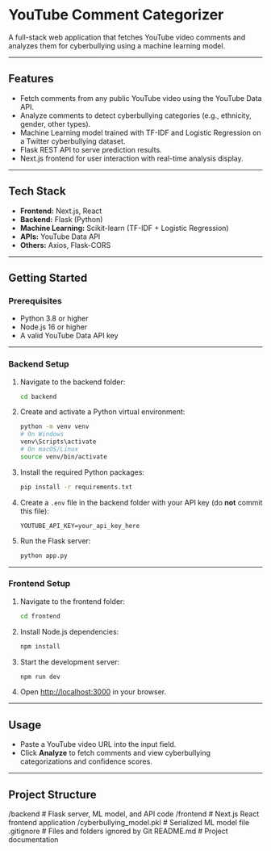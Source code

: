 # YouTube Comment Categorizer

A full-stack web application that fetches YouTube video comments and analyzes them for cyberbullying using a machine learning model.

---

## Features

- Fetch comments from any public YouTube video using the YouTube Data API.
- Analyze comments to detect cyberbullying categories (e.g., ethnicity, gender, other types).
- Machine Learning model trained with TF-IDF and Logistic Regression on a Twitter cyberbullying dataset.
- Flask REST API to serve prediction results.
- Next.js frontend for user interaction with real-time analysis display.

---

## Tech Stack

- **Frontend:** Next.js, React
- **Backend:** Flask (Python)
- **Machine Learning:** Scikit-learn (TF-IDF + Logistic Regression)
- **APIs:** YouTube Data API
- **Others:** Axios, Flask-CORS

---

## Getting Started

### Prerequisites

- Python 3.8 or higher
- Node.js 16 or higher
- A valid YouTube Data API key

---

### Backend Setup

1. Navigate to the backend folder:

    ```bash
    cd backend
    ```

2. Create and activate a Python virtual environment:

    ```bash
    python -m venv venv
    # On Windows
    venv\Scripts\activate
    # On macOS/Linux
    source venv/bin/activate
    ```

3. Install the required Python packages:

    ```bash
    pip install -r requirements.txt
    ```

4. Create a `.env` file in the backend folder with your API key (do **not** commit this file):

    ```env
    YOUTUBE_API_KEY=your_api_key_here
    ```

5. Run the Flask server:

    ```bash
    python app.py
    ```

---

### Frontend Setup

1. Navigate to the frontend folder:

    ```bash
    cd frontend
    ```

2. Install Node.js dependencies:

    ```bash
    npm install
    ```

3. Start the development server:

    ```bash
    npm run dev
    ```

4. Open [http://localhost:3000](http://localhost:3000) in your browser.

---

## Usage

- Paste a YouTube video URL into the input field.
- Click **Analyze** to fetch comments and view cyberbullying categorizations and confidence scores.

---

## Project Structure

/backend # Flask server, ML model, and API code
/frontend # Next.js React frontend application
/cyberbullying_model.pkl # Serialized ML model file
.gitignore # Files and folders ignored by Git
README.md # Project documentation
